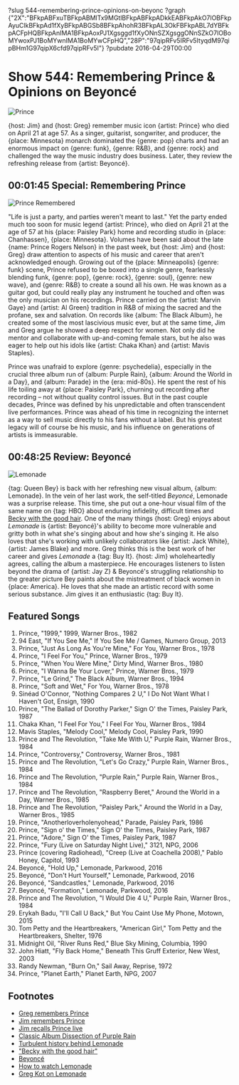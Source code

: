 ?slug 544-remembering-prince-opinions-on-beyonc
?graph {"2X":"BFkpABFxuTBFkpABMlTx9MGtlBFkpABFkpADkkEABFkpAkO7lOBFkpAyuClkBFkpAd1fXyBFkpABGSb8BFkpAhohR3BFkpAL3OkFBFkpABL7dYBFkpACFpHQBFkpAnIMA1BFkpAoxPJ1Xgsggd1fXyONnSZXgsggONnSZkO7lOBoMYwoxPJ1BoMYwnIMA1BoMYwCFpHQ","28P":"97qipRFv5IRFv5ItyqdM97qipBHm1G97qipX6cfd97qipRFv5I"}
?pubdate 2016-04-29T00:00
# Show 544: Remembering Prince & Opinions on Beyoncé

![Prince](https://static.soundopinions.org/images/2016/prince_web.jpg)

{host: Jim} and {host: Greg} remember music icon {artist: Prince} who died on April 21 at age 57. As a singer, guitarist, songwriter, and producer, the {place: Minnesota} monarch dominated the {genre: pop} charts and had an enormous impact on {genre: funk}, {genre: R&B}, and {genre: rock} and challenged the way the music industry does business. Later, they review the refreshing release from {artist: Beyoncé}. 

## 00:01:45 Special: Remembering Prince
![Prince Remembered](https://static.soundopinions.org/assets/544/2X0.jpg)

"Life is just a party, and parties weren't meant to last." Yet the party ended much too soon for music legend {artist: Prince}, who died on April 21 at the age of 57 at his {place: Paisley Park} home and recording studio in {place: Chanhassen}, {place: Minnesota}. Volumes have been said about the late {name: Prince Rogers Nelson} in the past week, but {host: Jim} and {host: Greg} draw attention to aspects of his music and career that aren't acknowledged enough. Growing out of the {place: Minneapolis} {genre: funk} scene, Prince refused to be boxed into a single genre, fearlessly blending funk, {genre: pop}, {genre: rock}, {genre: soul}, {genre: new wave}, and {genre: R&B} to create a sound all his own. He was known as a guitar god, but could really play any instrument he touched and often was the only musician on his recordings. Prince carried on the {artist: Marvin Gaye} and {artist: Al Green} tradition in R&B of mixing the sacred and the profane, sex and salvation. On records like {album: The Black Album}, he created some of the most lascivious music ever, but at the same time, Jim and Greg argue he showed a deep respect for women. Not only did he mentor and collaborate with up-and-coming female stars, but he also was eager to help out his idols like {artist: Chaka Khan} and {artist: Mavis Staples}.

Prince was unafraid to explore {genre: psychedelia}, especially in the crucial three album run of {album: Purple Rain}, {album: Around the World in a Day}, and {album: Parade} in the {era: mid-80s}. He spent the rest of his life toiling away at {place: Paisley Park}, churning out recording after recording – not without quality control issues. But in the past couple decades, Prince was defined by his unpredictable and often transcendent live performances. Prince was ahead of his time in recognizing the internet as a way to sell music directly to his fans without a label. But his greatest legacy will of course be his music, and his influence on generations of artists is immeasurable.

## 00:48:25 Review: Beyoncé
![Lemonade](https://static.soundopinions.org/assets/544/28P0.jpg)

{tag: Queen Bey} is back with her refreshing new visual album, {album: Lemonade}. In the vein of her last work, the self-titled *Beyoncé*, Lemonade was a surprise release. This time, she put out a one-hour visual film of the same name on {tag: HBO} about enduring infidelity, difficult times and [Becky with the good hair](http://www.nbcnews.com/pop-culture/music/beyonces-lemonade-who-becky-good-hair-n561531). One of the many things {host: Greg} enjoys about *Lemonade* is {artist: Beyoncé}'s ability to become more vulnerable and gritty both in what she's singing about and how she's singing it. He also loves that she's working with unlikely collaborators like {artist: Jack White}, {artist: James Blake} and more. Greg thinks this is the best work of her career and gives *Lemonade* a {tag: Buy It}. {host: Jim} wholeheartedly agrees, calling the album a masterpiece. He encourages listeners to listen beyond the drama of {artist: Jay Z} & Beyoncé's struggling relationship to the greater picture Bey paints about the mistreatment of black women in {place: America}. He loves that she made an artistic record with some serious substance. Jim gives it an enthusiastic {tag: Buy It}. 


## Featured Songs

1. Prince, "1999," 1999, Warner Bros., 1982
1. 94 East, "If You See Me," If You See Me / Games, Numero Group, 2013
1. Prince, "Just As Long As You're Mine," For You, Warner Bros., 1978 
1. Prince, "I Feel For You," Prince, Warner Bros., 1979 
1. Prince, "When You Were Mine," Dirty Mind, Warner Bros., 1980 
1. Prince, "I Wanna Be Your Lover," Prince, Warner Bros., 1979 
1. Prince, "Le Grind," The Black Album, Warner Bros., 1994
1. Prince, "Soft and Wet," For You, Warner Bros., 1978 
1. Sinéad O'Connor, "Nothing Compares 2 U," I Do Not Want What I Haven't Got, Ensign, 1990 
1. Prince, "The Ballad of Dorothy Parker," Sign O' the Times, Paisley Park, 1987 
1. Chaka Khan, "I Feel For You," I Feel For You, Warner Bros., 1984
1. Mavis Staples, "Melody Cool," Melody Cool, Paisley Park, 1990 
1. Prince and The Revolution, "Take Me With U," Purple Rain, Warner Bros., 1984
1. Prince, "Controversy," Controversy, Warner Bros., 1981 
1. Prince and The Revolution, "Let's Go Crazy," Purple Rain, Warner Bros., 1984 
1. Prince and The Revolution, "Purple Rain," Purple Rain, Warner Bros., 1984 
1. Prince and The Revolution, "Raspberry Beret," Around the World in a Day, Warner Bros., 1985 
1. Prince and The Revolution, "Paisley Park," Around the World in a Day, Warner Bros., 1985 
1. Prince, "Anotherloverholenyohead," Parade, Paisley Park, 1986
1. Prince, "Sign o' the Times," Sign O' the Times, Paisley Park, 1987 
1. Prince, "Adore," Sign O' the Times, Paisley Park, 1987 
1. Prince, "Fury (Live on Saturday Night Live)," 3121, NPG, 2006 
1. Prince (covering Radiohead), "Creep (Live at Coachella 2008)," Pablo Honey, Capitol, 1993
1. Beyoncé, "Hold Up," Lemonade, Parkwood, 2016
1. Beyoncé, "Don't Hurt Yourself," Lemonade, Parkwood, 2016 
1. Beyoncé, "Sandcastles," Lemonade, Parkwood, 2016 
1. Beyoncé, "Formation," Lemonade, Parkwood, 2016
1. Prince and The Revolution, "I Would Die 4 U," Purple Rain, Warner Bros., 1984
1. Erykah Badu, "I'll Call U Back," But You Caint Use My Phone, Motown, 2015
1. Tom Petty and the Heartbreakers, "American Girl," Tom Petty and the Heartbreakers, Shelter, 1976 
1. Midnight Oil, "River Runs Red," Blue Sky Mining, Columbia, 1990
1. John Hiatt, "Fly Back Home," Beneath This Gruff Exterior, New West, 2003 
1. Randy Newman, "Burn On," Sail Away, Reprise, 1972 
1. Prince, "Planet Earth," Planet Earth, NPG, 2007 



## Footnotes
- [Greg remembers Prince](http://www.chicagotribune.com/entertainment/music/ct-prince-dead-appreciation-20160421-column.html)
- [Jim remembers Prince](https://www.wbez.org/shows/jim-derogatis/prince-the-paisley-wonder-is-gone-but-the-influence-will-endure-and-the-music-is-immortal/05a60ddf-92ae-4c64-ad6c-729e4d210964)
- [Jim recalls Prince live](https://www.wbez.org/shows/jim-derogatis/how-many-of-these-prince-shows-did-you-see/4f18dd91-86db-4c0e-bc91-0fce2443892a)
- [Classic Album Dissection of Purple Rain](/show/191)
- [Turbulent history behind Lemonade](http://www.thedailybeast.com/articles/2016/04/25/beyonce-s-lemonade-mystery-the-turbulent-history-of-jay-z-rachel-roy-and-damon-dash.html)
- ["Becky with the good hair"](http://www.nbcnews.com/pop-culture/music/beyonces-lemonade-who-becky-good-hair-n561531)
- [Beyoncé](http://www.beyonce.com/)
- [How to watch Lemonade](http://www.huffingtonpost.com/gobankingrates/beyonces-lemonade-on-hbo_b_9723462.html)
- [Greg Kot on Lemonade](http://www.chicagotribune.com/entertainment/music/kot/ct-beyonce-lemonade-album-review-20160424-column.html)
